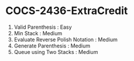 # COCS-2436-ExtraCredit
1. Valid Parenthesis : Easy
2. Min Stack : Medium
3. Evaluate Reverse Polish Notation : Medium
4. Generate Parenthesis : Medium
5. Queue using Two Stacks : Medium
